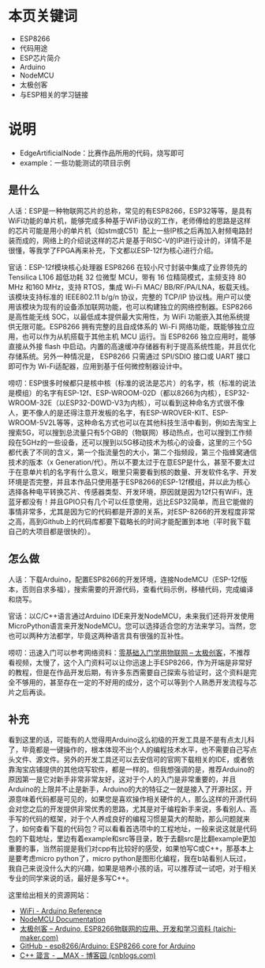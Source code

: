 

# 本页关键词

- ESP8266
- 代码用途
- ESP芯片简介
- Arduino
- NodeMCU
- 太极创客
- 与ESP相关的学习链接

# 说明

- EdgeArtificialNode：比赛作品所用的代码，烧写即可
- example：一些功能测试的项目示例

## 是什么

人话：ESP是一种物联网芯片的总称，常见的有ESP8266，ESP32等等，是具有WiFi功能的单片机，能够完成多种基于WiFi协议的工作，老师傅给的思路是这样的芯片可能是用小的单片机（如stm或C51）配上一些IP核之后再加入射频电路封装而成的，网络上的介绍说这样的芯片是基于RISC-V的IP进行设计的，详情不是很懂，等我学了FPGA再来补充，下文都以ESP-12f为核心进行介绍。

官话：ESP-12f模块核心处理器 ESP8266 在较小尺寸封装中集成了业界领先的 Tensilica L106 超低功耗 32 位微型 MCU，带有 16 位精简模式，主频支持 80 MHz 和160 MHz，支持 RTOS，集成 Wi-Fi MAC/ BB/RF/PA/LNA，板载天线。该模块支持标准的 IEEE802.11 b/g/n 协议，完整的 TCP/IP 协议栈。用户可以使用该模块为现有的设备添加联网功能，也可以构建独立的网络控制器。ESP8266 是高性能无线 SOC，以最低成本提供最大实用性，为 WiFi 功能嵌入其他系统提供无限可能。ESP8266 拥有完整的且自成体系的 Wi-Fi 网络功能，既能够独立应用，也可以作为从机搭载于其他主机 MCU 运行。当 ESP8266 独立应用时，能够直接从外接 flash 中启动。内置的高速缓冲存储器有利于提高系统性能，并且优化存储系统。另外⼀种情况是， ESP8266 只需通过 SPI/SDIO 接口或 UART 接口即可作为 Wi-Fi适配器，应用到基于任何微控制器设计中。

唠叨：ESP很多时候都只是核中核（标准的说法是芯片）的名字，核（标准的说法是模组）的名字有ESP-12f、ESP-WROOM-02D（都以8266为内核），ESP32-WROOM-32E（以ESP32-D0WD-V3为内核），可以看到这种命名方式很不像人，更不像人的是还得注意开发板的名字，有ESP-WROVER-KIT、ESP-WROOM-5V2L等等，这种命名方式也可以在其他科技生活中看到，例如去淘宝上搜索5G，可以搜到总流量只有5个GB的（物联网）移动热点，也可以搜到工作频段在5GHz的一些设备，还可以搜到以5G移动技术为核心的设备，这里的三个5G都代表了不同的含义，第一个指流量包的大小，第二个指频段，第三个指蜂窝通信技术的版本（x Generation/代）。所以不要太过于在意ESP是什么，甚至不要太过于在意单片机的名字有什么意义，眼里只需要看到核的数量、开发软件名字、开发环境是否完整，并且本作品只使用基于ESP8266的ESP-12f模组，并以此为核心选择各种电平转换芯片、传感器类型、开发环境，原因就是因为12f只有WiFi，连蓝牙都没有！并且GPIO只有几个可以任意使用，远比ESP32简单，而且它能做的事情非常多，尤其是因为它的代码都是开源的关系，对ESP-8266的开发程度非常之高，高到Github上的代码库都要下载略长的时间才能配置到本地（平时我下载自己的大项目都是很快的）。

## 怎么做

人话：下载Arduino，配置ESP8266的开发环境，连接NodeMCU（ESP-12f版本，否则自求多福），搜索需要的开源代码，查看代码示例，移植代码，完成编译和烧写。

官话：以C/C++语言通过Arduino IDE来开发NodeMCU，未来我们还将开发使用MicroPython语言来开发NodeMCU。您可以选择适合您的方法来学习。当然，您也可以两种方法都学，毕竟这两种语言具有很强的互补性。

唠叨：迅速入门可以参考网络资料：[零基础入门学用物联网 – 太极创客](http://www.taichi-maker.com/homepage/esp8266-nodemcu-iot/esp8266-nodemcu-iot-intro/)，不推荐看视频，太慢了，这个入门资料可以让你迅速上手ESP8266，作为开端是非常好的教程，但是在作品开发后期，有许多东西需要自己探索与验证时，这个资料是完全不够用的，甚至存在一定的不好用的成分，这个可以等到个人熟悉开发流程与芯片之后再谈。

## 补充

看到这里的话，可能有的人觉得用Arduino这么初级的开发工具是不是有点太儿科了，毕竟都是一键操作的，根本体现不出个人的编程技术水平，也不需要自己写点头文件、源文件。另外的开发工具还可以去安信可的官网下载相关的IDE，或者依靠淘宝店铺提供的其他烧写软件，都是一样的。但我想强调的是，推荐Arduino的原因第一是它对新手非常非常友好，这对于个人的入门是非常重要的，并且Arduino的上限并不止是新手，Arduino的大的特征之一就是接入了开源社区，开源意味着代码都是可见的，如果您是喜欢操作相关硬件的人，那么这样的开源代码会对您之后的开发提供非常优秀的思路，尤其是对于编程新手来说，多看别人、高手写的代码的框架，对于个人养成良好的编程习惯是莫大的帮助，那么问题就来了，如何查看下载的代码包？可以看看首选项中的工程地址，一般来说这就是代码包的下载地址，里边有着example和src等目录，敢于去翻src是比翻example更加重要的事，当然前提是我们对cpp有比较好的感受，如果怕写C或C++，那基本上是要考虑micro python了，micro python是图形化编程，我在b站看别人玩过，我自己来说没什么大的兴趣，如果是培养小孩的话，可以推荐试一试吧，对于相关专业的同学来说的话，最好是多写C++。

这里给出相关的资源网站：

- [WiFi - Arduino Reference](https://www.arduino.cc/reference/en/libraries/wifi/)
- [NodeMCU Documentation](https://nodemcu.readthedocs.io/en/release/)
- [太极创客 – Arduino, ESP8266物联网的应用、开发和学习资料 (taichi-maker.com)](http://www.taichi-maker.com/)
- [GitHub - esp8266/Arduino: ESP8266 core for Arduino](https://github.com/esp8266/Arduino)
- [C++ 箴言 - __MAX - 博客园 (cnblogs.com)](https://www.cnblogs.com/max-addr/p/6085290.html)